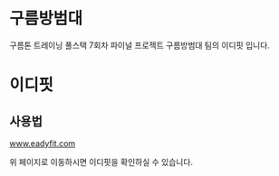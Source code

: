 # 구름방범대

구름톤 트레이닝 풀스택 7회차 파이널 프로젝트 구름방범대 팀의 이디핏 입니다.

# 이디핏

## 사용법

www.eadyfit.com

위 페이지로 이동하시면 이디핏을 확인하실 수 있습니다.
 
 
